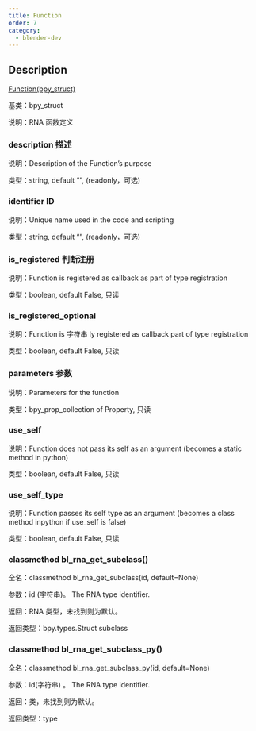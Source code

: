 ```yaml
---
title: Function
order: 7
category:
  - blender-dev
---
```


## Description

[Function(bpy_struct)](https://docs.blender.org/api/master/bpy.types.Function.html)

基类：bpy_struct

说明：RNA 函数定义

### description 描述

说明：Description of the Function’s purpose

类型：string, default “”, (readonly，可选)

### identifier ID

说明：Unique name used in the code and scripting

类型：string, default “”, (readonly，可选)

### is_registered 判断注册

说明：Function is registered as callback as part of type registration

类型：boolean, default False, 只读

### is_registered_optional

说明：Function is 字符串 ly registered as callback part of type registration

类型：boolean, default False, 只读

### parameters 参数

说明：Parameters for the function

类型：bpy_prop_collection of Property, 只读

### use_self

说明：Function does not pass its self as an argument (becomes a static method in
python)

类型：boolean, default False, 只读

### use_self_type

说明：Function passes its self type as an argument (becomes a class method inpython if use_self is false)

类型：boolean, default False, 只读

### classmethod bl_rna_get_subclass()

全名：classmethod bl_rna_get_subclass(id, default=None)

参数：id (字符串)。 The RNA type identifier.

返回：RNA 类型，未找到则为默认。

返回类型：bpy.types.Struct subclass

### classmethod bl_rna_get_subclass_py()

全名：classmethod bl_rna_get_subclass_py(id, default=None)

参数：id(字符串) 。 The RNA type identifier.

返回：类，未找到则为默认。

返回类型：type

